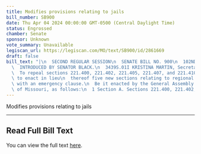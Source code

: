 ```yaml
---
title: Modifies provisions relating to jails
bill_number: SB900
date: Thu Apr 04 2024 00:00:00 GMT-0500 (Central Daylight Time)
status: Engrossed
chamber: Senate
sponsor: Unknown
vote_summary: Unavailable
legiscan_url: https://legiscan.com/MO/text/SB900/id/2861669
draft: false
bill_text: "|\n  SECOND REGULAR SESSION\n  SENATE BILL NO. 900\n  102ND GENERA L ASSEMBLY\n\
  \  INTRODUCED BY SENATOR BLACK.\n  3439S.01I KRISTINA MARTIN, Secretary\n  AN ACT\n\
  \  To repeal sections 221.400, 221.402, 221.405, 221.407, and 221.410, RSMo, and\
  \ to enact in lieu\n  thereof five new sections relating to regional jail districts,\
  \ with an emergency clause.\n  Be it enacted by the General Assembly of the State\
  \ of Missouri, as follows:\n  1 Section A. Sections 221.400, 221.402, 221.405, 221.407,"
---
```

Modifies provisions relating to jails

---

## Read Full Bill Text

You can view the full text [here](https://legiscan.com/MO/text/SB900/id/2861669).
